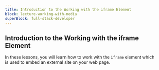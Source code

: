 ```yaml
---
title: Introduction to the Working with the iframe Element
block: lecture-working-with-media
superBlock: full-stack-developer
---
```


## Introduction to the Working with the iframe Element

In these lessons, you will learn how to work with the `iframe` element which is used to embed an external site on your web page.
